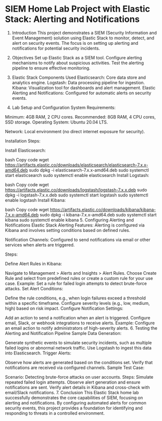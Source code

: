 # SIEM Home Lab Project with Elastic Stack: Alerting and Notifications
1. Introduction
This project demonstrates a SIEM (Security Information and Event Management) solution using Elastic Stack to monitor, detect, and alert on security events. The focus is on setting up alerting and notifications for potential security incidents.

2. Objectives
Set up Elastic Stack as a SIEM tool.
Configure alerting mechanisms to notify about suspicious activities.
Test the alerting pipeline to ensure effective monitoring.
3. Elastic Stack Components Used
Elasticsearch: Core data store and analytics engine.
Logstash: Data processing pipeline for ingestion.
Kibana: Visualization tool for dashboards and alert management.
Elastic Alerting and Notifications: Configured for automatic alerts on security events.
4. Lab Setup and Configuration
System Requirements:

Minimum: 4GB RAM, 2 CPU cores.
Recommended: 8GB RAM, 4 CPU cores, SSD storage.
Operating System: Ubuntu 20.04 LTS.

Network: Local environment (no direct internet exposure for security).

Installation Steps:

Install Elasticsearch:

bash
Copy code
wget https://artifacts.elastic.co/downloads/elasticsearch/elasticsearch-7.x.x-amd64.deb
sudo dpkg -i elasticsearch-7.x.x-amd64.deb
sudo systemctl start elasticsearch
sudo systemctl enable elasticsearch
Install Logstash:

bash
Copy code
wget https://artifacts.elastic.co/downloads/logstash/logstash-7.x.x.deb
sudo dpkg -i logstash-7.x.x.deb
sudo systemctl start logstash
sudo systemctl enable logstash
Install Kibana:

bash
Copy code
wget https://artifacts.elastic.co/downloads/kibana/kibana-7.x.x-amd64.deb
sudo dpkg -i kibana-7.x.x-amd64.deb
sudo systemctl start kibana
sudo systemctl enable kibana
5. Configuring Alerting and Notifications
Elastic Stack Alerting Features: Alerting is configured via Kibana and involves setting conditions based on defined rules.

Notification Channels: Configured to send notifications via email or other services when alerts are triggered.

Steps:

Define Alert Rules in Kibana:

Navigate to Management > Alerts and Insights > Alert Rules.
Choose Create Rule and select from predefined rules or create a custom rule for your use case.
Example: Set a rule for failed login attempts to detect brute-force attacks.
Set Alert Conditions:

Define the rule conditions, e.g., when login failures exceed a threshold within a specific timeframe.
Configure severity levels (e.g., low, medium, high) based on risk impact.
Configure Notification Settings:

Add an action to send a notification when an alert is triggered.
Configure email, Slack, or webhook integrations to receive alerts.
Example: Configure an email action to notify administrators of high-severity alerts.
6. Testing the Alerting and Notification Pipeline
Sample Data Generation:

Generate synthetic events to simulate security incidents, such as multiple failed logins or abnormal network traffic.
Use Logstash to ingest this data into Elasticsearch.
Trigger Alerts:

Observe how alerts are generated based on the conditions set.
Verify that notifications are received via configured channels.
Sample Test Case:

Scenario: Detecting brute-force attacks on user accounts.
Steps:
Simulate repeated failed login attempts.
Observe alert generation and ensure notifications are sent.
Verify alert details in Kibana and cross-check with email/Slack notifications.
7. Conclusion
This Elastic Stack home lab successfully demonstrates the core capabilities of SIEM, focusing on alerting and notifications. By configuring automated alerts for common security events, this project provides a foundation for identifying and responding to threats in a controlled environment.

